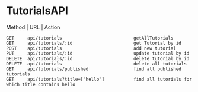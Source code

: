 # TutorialsAPI


 Method   |  URL                    |              Action 

    GET     api/tutorials                           getAllTutorials
    GET     api/tutorials/:id                       get Tutorial by id
    POST    api/tutorials                           add new tutorial
    PUT     api/tutorials/:id                       update tutorial by id
    DELETE  api/tutorials/:id                       delete tutorial by id 
    DELETE  api/tutorials                           delete all tutorials 
    GET     api/tutorials/published                 find all published tutorials 
    GET     api/tutorials?title=["hello"]           find all tutorials for which title contains hello

